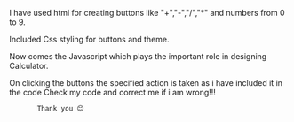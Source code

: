 I have used html for creating buttons like "+","-","/","*" and numbers from 0 to 9.

Included Css styling for buttons and theme.

Now comes the Javascript which plays the important role in designing Calculator.

On clicking the buttons the specified action is taken as i have included it in the code
Check my code and correct me if i am wrong!!!


           Thank you 😊

